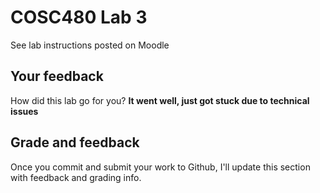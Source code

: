 # COSC480 Lab 3

See lab instructions posted on Moodle 

## Your feedback

How did this lab go for you?
**It went well, just got stuck due to technical issues**

## Grade and feedback

Once you commit and submit your work to Github, I'll update this section with feedback and grading info.
